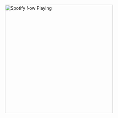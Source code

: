 [<img src="https://novatorem-six-cyan.vercel.app/api/spotify-playing" alt="Spotify Now Playing" width="350" />](https://open.spotify.com/user/3xdtw703fk8m81a5hahvjnul9)
